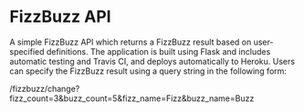 # FizzBuzz API

A simple FizzBuzz API which returns a FizzBuzz result based on user-specified definitions. The application is built using Flask and includes automatic testing and Travis CI, and deploys automatically to Heroku. Users can specify the FizzBuzz result using a query string in the following form:

/fizzbuzz/change?fizz_count=3&buzz_count=5&fizz_name=Fizz&buzz_name=Buzz
